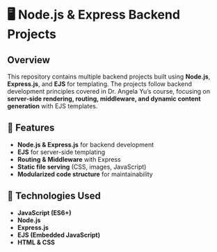 # 🖥️ Node.js & Express Backend Projects

## Overview  
This repository contains multiple backend projects built using **Node.js**, **Express.js**, and **EJS** for templating. The projects follow backend development principles covered in Dr. Angela Yu’s course, focusing on **server-side rendering, routing, middleware, and dynamic content generation** with EJS templates.

## 🔹 Features  
- **Node.js & Express.js** for backend development  
- **EJS** for server-side templating  
- **Routing & Middleware** with Express  
- **Static file serving** (CSS, images, JavaScript)  
- **Modularized code structure** for maintainability  

## 📌 Technologies Used  
- **JavaScript (ES6+)**  
- **Node.js**  
- **Express.js**  
- **EJS (Embedded JavaScript)**  
- **HTML & CSS**  

